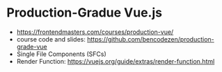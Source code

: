 # Production-Gradue Vue.js

* <https://frontendmasters.com/courses/production-vue/>
* course code and slides: <https://github.com/bencodezen/production-grade-vue>
* Single File Components (SFCs)
* Render Function: <https://vuejs.org/guide/extras/render-function.html>